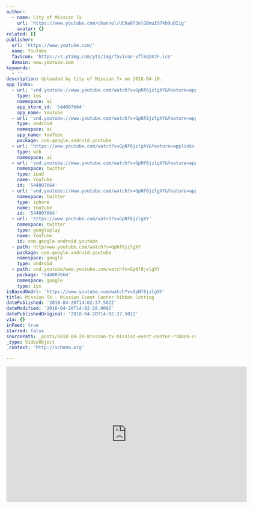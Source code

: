 ```yaml
---
author:
  - name: City of Mission Tx
    url: 'https://www.youtube.com/channel/UCha07JnlG0muI97kb9u0Iig'
    avatar: {}
related: []
publisher:
  url: 'https://www.youtube.com/'
  name: YouTube
  favicon: 'https://s.ytimg.com/yts/img/favicon-vfl8qSV2F.ico'
  domain: www.youtube.com
keywords:
  - ''
description: Uploaded by City of Mission Tx on 2018-04-10.
app_links:
  - url: 'vnd.youtube://www.youtube.com/watch?v=GpNf8jzlgXY&feature=applinks'
    type: ios
    namespace: ai
    app_store_id: '544007664'
    app_name: YouTube
  - url: 'vnd.youtube://www.youtube.com/watch?v=GpNf8jzlgXY&feature=applinks'
    type: android
    namespace: ai
    app_name: YouTube
    package: com.google.android.youtube
  - url: 'https://www.youtube.com/watch?v=GpNf8jzlgXY&feature=applinks'
    type: web
    namespace: ai
  - url: 'vnd.youtube://www.youtube.com/watch?v=GpNf8jzlgXY&feature=applinks'
    namespace: twitter
    type: ipad
    name: YouTube
    id: '544007664'
  - url: 'vnd.youtube://www.youtube.com/watch?v=GpNf8jzlgXY&feature=applinks'
    namespace: twitter
    type: iphone
    name: YouTube
    id: '544007664'
  - url: 'https://www.youtube.com/watch?v=GpNf8jzlgXY'
    namespace: twitter
    type: googleplay
    name: YouTube
    id: com.google.android.youtube
  - path: http/www.youtube.com/watch?v=GpNf8jzlgXY
    package: com.google.android.youtube
    namespace: google
    type: android
  - path: vnd.youtube/www.youtube.com/watch?v=GpNf8jzlgXY
    package: '544007664'
    namespace: google
    type: ios
isBasedOnUrl: 'https://www.youtube.com/watch?v=GpNf8jzlgXY'
title: Mission TX - Mission Event Center Ribbon Cutting
datePublished: '2018-04-20T14:02:37.502Z'
dateModified: '2018-04-20T14:02:28.909Z'
datePublishedOriginal: '2018-04-20T14:02:37.502Z'
via: {}
inFeed: true
starred: false
sourcePath: _posts/2018-04-20-mission-tx-mission-event-center-ribbon-cutting.md
_type: VideoObject
_context: 'http://schema.org'

---
```

<iframe src="https://cdn.embedly.com/widgets/media.html?src=https%3A%2F%2Fwww.youtube.com%2Fembed%2FGpNf8jzlgXY%3Ffeature%3Doembed&amp;url=http%3A%2F%2Fwww.youtube.com%2Fwatch%3Fv%3DGpNf8jzlgXY&amp;image=https%3A%2F%2Fi.ytimg.com%2Fvi%2FGpNf8jzlgXY%2Fhqdefault.jpg&amp;key=a715cf41cc93453ca338d350cd26f87b&amp;type=text%2Fhtml&amp;schema=youtube" width="640" height="360" scrolling="no" frameborder="0" allowfullscreen="" style=""></iframe>